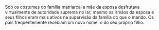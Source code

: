 ﻿Sob os costumes do família matriarcal a mãe da esposa desfrutava virtualmente de autoridade suprema no lar; mesmo os irmãos da esposa e seus filhos eram mais ativos na supervisão da família do que o marido. Os pais frequentemente recebiam um novo nome, o do seu próprio filho.